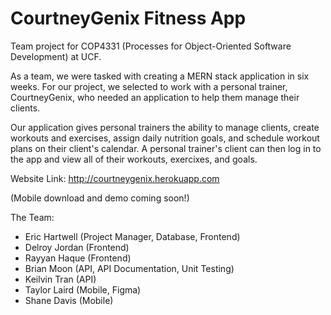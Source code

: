 # CourtneyGenix Fitness App

Team project for COP4331 (Processes for Object-Oriented Software Development) at UCF.

As a team, we were tasked with creating a MERN stack application in six weeks. For our project, we selected to work with a personal trainer, CourtneyGenix, who needed an application to help them manage their clients.

Our application gives personal trainers the ability to manage clients, create workouts and exercises, assign daily nutrition goals, and schedule workout plans on their client's calendar. A personal trainer's client can then log in to the app and view all of their workouts, exercixes, and goals.

Website Link: http://courtneygenix.herokuapp.com

(Mobile download and demo coming soon!)

The Team:

- Eric Hartwell (Project Manager, Database, Frontend)
- Delroy Jordan (Frontend)
- Rayyan Haque (Frontend)
- Brian Moon (API, API Documentation, Unit Testing)
- Keilvin Tran (API)
- Taylor Laird (Mobile, Figma)
- Shane Davis (Mobile)
